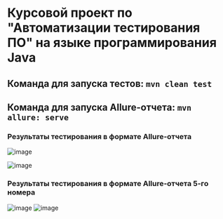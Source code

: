 # Курсовой проект по "Автоматизации тестирования ПО" на языке программирования Java

## Команда для запуска тестов: ```mvn clean test```
## Команда для запуска Allure-отчета: ```mvn allure: serve```

### Результаты тестирования в формате Allure-отчета
![image](https://github.com/zoomero8/AutoTestKursach/assets/127130537/4df18b86-a210-42e4-9a1b-06ed844cdbb0)

![image](https://github.com/zoomero8/AutoTestKursach/assets/127130537/ffac9424-0905-4a4d-a896-c5aeb115e9db)

### Результаты тестирования в формате Allure-отчета 5-го номера
![image](https://github.com/zoomero8/AutotestKursach_ALL/assets/127130537/c3db9eee-2d92-4c01-afef-8435c804fcdb)
![image](https://github.com/zoomero8/AutotestKursach_ALL/assets/127130537/09109e02-5c13-4cac-8c45-41ce7f7f8b69)

